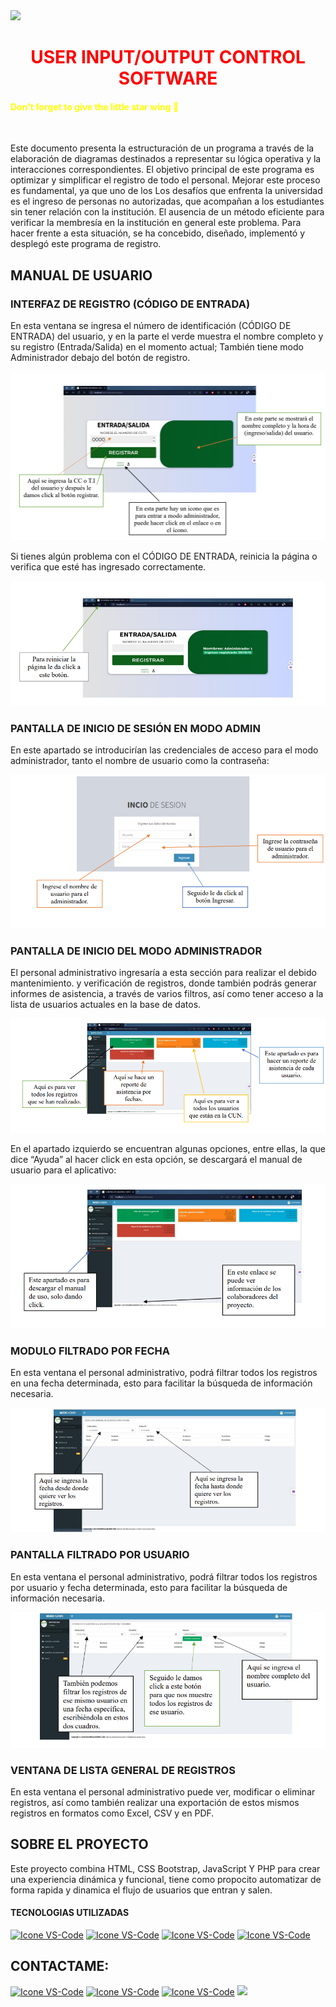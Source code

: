 
<!--Barra-->
<img src="https://user-images.githubusercontent.com/73097560/115834477-dbab4500-a447-11eb-908a-139a6edaec5c.gif">
<br>
<!-- Saludo ( Hello) -->
<h1 style="color:red;" align="center">USER INPUT/OUTPUT CONTROL SOFTWARE</h1>
<h4><span style="color:yellow;">Don't forget to give the little star wing 🌟</span></h4>
<br>

Este documento presenta la estructuración de un programa a través de la
elaboración de diagramas destinados a representar su lógica operativa y la
interacciones correspondientes. El objetivo principal de este programa es
optimizar y simplificar el registro de todo el personal. Mejorar este proceso es fundamental, ya que uno de los
Los desafíos que enfrenta la universidad es el ingreso de personas no autorizadas,
que acompañan a los estudiantes sin tener relación con la institución. El
ausencia de un método eficiente para verificar la membresía en la institución en general
este problema. Para hacer frente a esta situación, se ha concebido, diseñado,
implementó y desplegó este programa de registro.

## MANUAL DE USUARIO

###  INTERFAZ DE REGISTRO (CÓDIGO DE ENTRADA)
En esta ventana se ingresa el número de identificación (CÓDIGO DE ENTRADA) del usuario, y en la parte
el verde muestra el nombre completo y su registro (Entrada/Salida) en el momento actual;
También tiene modo Administrador debajo del botón de registro.

![Project](https://github.com/felipesanchez-dev/Attendance_Control-Software/blob/master/Img/image1.png?raw=true)

Si tienes algún problema con el CÓDIGO DE ENTRADA, reinicia la página o verifica que esté
has ingresado correctamente.

![Project](https://github.com/felipesanchez-dev/Attendance_Control-Software/blob/master/Img/image3.png?raw=true)

###  PANTALLA DE INICIO DE SESIÓN EN MODO ADMIN
En este apartado se introducirían las credenciales de acceso para el modo administrador,
tanto el nombre de usuario como la contraseña:

![Project](https://github.com/felipesanchez-dev/Attendance_Control-Software/blob/master/Img/image4.png?raw=true)

### PANTALLA DE INICIO DEL MODO ADMINISTRADOR

El personal administrativo ingresaría a esta sección para realizar el debido mantenimiento.
y verificación de registros, donde también podrás generar informes de asistencia, a través de varios filtros,
así como tener acceso a la lista de usuarios actuales en la base de datos.

![Project](https://github.com/felipesanchez-dev/Attendance_Control-Software/blob/master/Img/image5.png?raw=true)

En el apartado izquierdo se encuentran algunas opciones, entre ellas, la que dice “Ayuda” 
al hacer click en esta opción, se descargará el manual de usuario para el aplicativo:

![Project](https://github.com/felipesanchez-dev/Attendance_Control-Software/blob/master/Img/image6.png?raw=true)

### MODULO FILTRADO POR FECHA

En esta ventana el personal administrativo, podrá filtrar todos los registros en una fecha 
determinada, esto para facilitar la búsqueda de información necesaria.

![Project](https://github.com/felipesanchez-dev/Attendance_Control-Software/blob/master/Img/image7.png?raw=true)

### PANTALLA FILTRADO POR USUARIO

En esta ventana el personal administrativo, podrá filtrar todos los registros por usuario y 
fecha determinada, esto para facilitar la búsqueda de información necesaria.

![Project](https://github.com/felipesanchez-dev/Attendance_Control-Software/blob/master/Img/image8.png?raw=true)

### VENTANA DE LISTA GENERAL DE REGISTROS

En esta ventana el personal administrativo puede ver, modificar o eliminar registros, así 
como también realizar una exportación de estos mismos registros en formatos como Excel, CSV 
y en PDF.


## SOBRE EL PROYECTO
Este proyecto combina HTML, CSS Bootstrap, JavaScript Y PHP para crear una experiencia dinámica y funcional, tiene como propocito
automatizar de forma rapida y dinamica el flujo de usuarios que entran y salen.

#### TECNOLOGIAS UTILIZADAS
  [<img height="48px" width="48px" alt="Icone VS-Code" src="https://skillicons.dev/icons?i=html"/>](https://developer.mozilla.org/en-US/docs/Web/HTML)
  [<img height="48px" width="48px" alt="Icone VS-Code" src="https://skillicons.dev/icons?i=css"/>](https://developer.mozilla.org/en-US/docs/Web/CSS)
  [<img height="48px" width="48px" alt="Icone VS-Code" src="https://skillicons.dev/icons?i=js"/>](https://developer.mozilla.org/en-US/docs/Web/JavaScript)
    [<img height="48px" width="48px" alt="Icone VS-Code" src="https://skillicons.dev/icons?i=php"/>](https://developer.mozilla.org/en-US/docs/Glossary/PHP)

  ## CONTACTAME:
[<img height="48px" width="48px" alt="Icone VS-Code" src="https://skillicons.dev/icons?i=instagram"/>](https://www.instagram.com/felipesanchez_dev/)
[<img height="48px" width="48px" alt="Icone VS-Code" src="https://skillicons.dev/icons?i=gmail"/>](mailto:jfelipe9.121@gmail.com)
[<img height="48px" width="48px" alt="Icone VS-Code" src="https://skillicons.dev/icons?i=linkedin"/>](https://www.linkedin.com/in/felipereyessa/)
<img src="https://user-images.githubusercontent.com/73097560/115834477-dbab4500-a447-11eb-908a-139a6edaec5c.gif">
